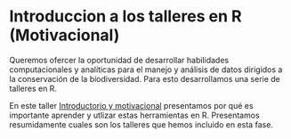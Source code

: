 # Introduccion a los talleres en R (Motivacional)
Queremos ofercer la oportunidad de desarrollar habilidades computacionales y analíticas para el manejo y análisis de datos dirigidos a la conservación de la biodiversidad. Para esto desarrollamos una serie de talleres en R.

En este taller [Introductorio y motivacional](https://github.com/juanzuloaga/Intro_Motivacional/blob/main/Intro_Motivacional.html) presentamos por qué es importante aprender y utlizar estas herramientas en R.  Presentamos resumidamente cuales son los talleres que hemos incluido en esta fase.
